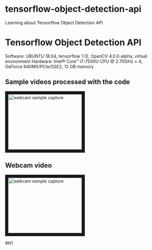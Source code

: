 # tensorflow-object-detection-api
Learning about Tensorflow Object Detection API  

# Tensorflow Object Detection API 

Software:  UBUNTU 18.04, tensorflow 1.12, OpenCV 4.0.0-alpha, virtual environment
Hardware:  Intel® Core™ i7-7500U CPU @ 2.70GHz × 4, GeForce 940MX/PCIe/SSE2, 12 GB memory

##  Sample videos processed with the code

<a href="http://www.youtube.com/watch?feature=player_embedded&v=uIKENd5VejM" target="_blank"><img src="https://img.youtube.com/vi/uIKENd5VejM/0.jpg" alt="webcam sample capture" width="240" height="180" border="10" /></a>

##  Webcam video
<a href="http://www.youtube.com/watch?feature=player_embedded&v=8pmMGqQKLx0" target="_blank"><img src="https://img.youtube.com/vi/8pmMGqQKLx0/0.jpg" alt="webcam sample capture" width="240" height="180" border="10" /></a>

#H1

